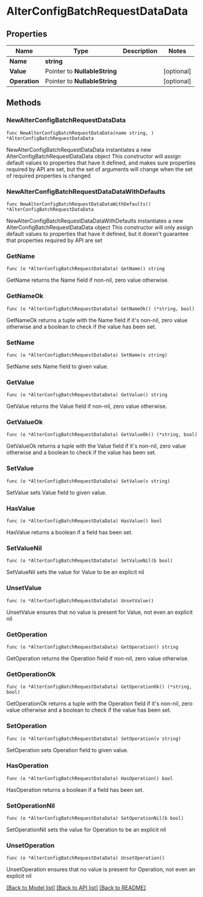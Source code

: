 # AlterConfigBatchRequestDataData

## Properties

Name | Type | Description | Notes
------------ | ------------- | ------------- | -------------
**Name** | **string** |  | 
**Value** | Pointer to **NullableString** |  | [optional] 
**Operation** | Pointer to **NullableString** |  | [optional] 

## Methods

### NewAlterConfigBatchRequestDataData

`func NewAlterConfigBatchRequestDataData(name string, ) *AlterConfigBatchRequestDataData`

NewAlterConfigBatchRequestDataData instantiates a new AlterConfigBatchRequestDataData object
This constructor will assign default values to properties that have it defined,
and makes sure properties required by API are set, but the set of arguments
will change when the set of required properties is changed

### NewAlterConfigBatchRequestDataDataWithDefaults

`func NewAlterConfigBatchRequestDataDataWithDefaults() *AlterConfigBatchRequestDataData`

NewAlterConfigBatchRequestDataDataWithDefaults instantiates a new AlterConfigBatchRequestDataData object
This constructor will only assign default values to properties that have it defined,
but it doesn't guarantee that properties required by API are set

### GetName

`func (o *AlterConfigBatchRequestDataData) GetName() string`

GetName returns the Name field if non-nil, zero value otherwise.

### GetNameOk

`func (o *AlterConfigBatchRequestDataData) GetNameOk() (*string, bool)`

GetNameOk returns a tuple with the Name field if it's non-nil, zero value otherwise
and a boolean to check if the value has been set.

### SetName

`func (o *AlterConfigBatchRequestDataData) SetName(v string)`

SetName sets Name field to given value.


### GetValue

`func (o *AlterConfigBatchRequestDataData) GetValue() string`

GetValue returns the Value field if non-nil, zero value otherwise.

### GetValueOk

`func (o *AlterConfigBatchRequestDataData) GetValueOk() (*string, bool)`

GetValueOk returns a tuple with the Value field if it's non-nil, zero value otherwise
and a boolean to check if the value has been set.

### SetValue

`func (o *AlterConfigBatchRequestDataData) SetValue(v string)`

SetValue sets Value field to given value.

### HasValue

`func (o *AlterConfigBatchRequestDataData) HasValue() bool`

HasValue returns a boolean if a field has been set.

### SetValueNil

`func (o *AlterConfigBatchRequestDataData) SetValueNil(b bool)`

 SetValueNil sets the value for Value to be an explicit nil

### UnsetValue
`func (o *AlterConfigBatchRequestDataData) UnsetValue()`

UnsetValue ensures that no value is present for Value, not even an explicit nil
### GetOperation

`func (o *AlterConfigBatchRequestDataData) GetOperation() string`

GetOperation returns the Operation field if non-nil, zero value otherwise.

### GetOperationOk

`func (o *AlterConfigBatchRequestDataData) GetOperationOk() (*string, bool)`

GetOperationOk returns a tuple with the Operation field if it's non-nil, zero value otherwise
and a boolean to check if the value has been set.

### SetOperation

`func (o *AlterConfigBatchRequestDataData) SetOperation(v string)`

SetOperation sets Operation field to given value.

### HasOperation

`func (o *AlterConfigBatchRequestDataData) HasOperation() bool`

HasOperation returns a boolean if a field has been set.

### SetOperationNil

`func (o *AlterConfigBatchRequestDataData) SetOperationNil(b bool)`

 SetOperationNil sets the value for Operation to be an explicit nil

### UnsetOperation
`func (o *AlterConfigBatchRequestDataData) UnsetOperation()`

UnsetOperation ensures that no value is present for Operation, not even an explicit nil

[[Back to Model list]](../README.md#documentation-for-models) [[Back to API list]](../README.md#documentation-for-api-endpoints) [[Back to README]](../README.md)


